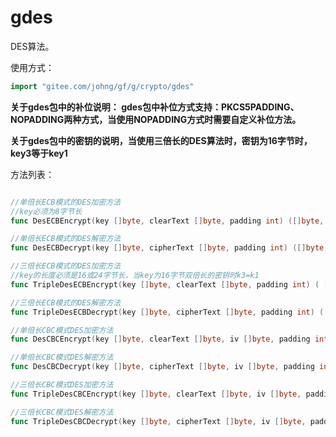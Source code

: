 # gdes

DES算法。

使用方式：
```go
import "gitee.com/johng/gf/g/crypto/gdes"
```

**关于gdes包中的补位说明：
gdes包中补位方式支持：PKCS5PADDING、NOPADDING两种方式，当使用NOPADDING方式时需要自定义补位方法。**

**关于gdes包中的密钥的说明，当使用三倍长的DES算法时，密钥为16字节时，key3等于key1**


方法列表：
```go

//单倍长ECB模式的DES加密方法
//key必须为8字节长
func DesECBEncrypt(key []byte, clearText []byte, padding int) ([]byte, error)

//单倍长ECB模式的DES解密方法
func DesECBDecrypt(key []byte, cipherText []byte, padding int) ([]byte, error) 

//三倍长ECB模式的DES加密方法
//key的长度必须是16或24字节长，当key为16字节双倍长的密钥时k3=k1
func TripleDesECBEncrypt(key []byte, clearText []byte, padding int) ( []byte, error)

//三倍长ECB模式的DES解密方法
func TripleDesECBDecrypt(key []byte, cipherText []byte, padding int) ([]byte,  error)

//单倍长CBC模式DES加密方法
func DesCBCEncrypt(key []byte, clearText []byte, iv []byte, padding int) ([]byte, error)

//单倍长CBC模式DES解密方法
func DesCBCDecrypt(key []byte, cipherText []byte, iv []byte, padding int) ([]byte, error)

//三倍长CBC模式DES加密方法
func TripleDesCBCEncrypt(key []byte, clearText []byte, iv []byte, padding int) ([]byte, error)

//三倍长CBC模式DES解密方法
func TripleDesCBCDecrypt(key []byte, cipherText []byte, iv []byte, padding int) ( []byte,  error)
```